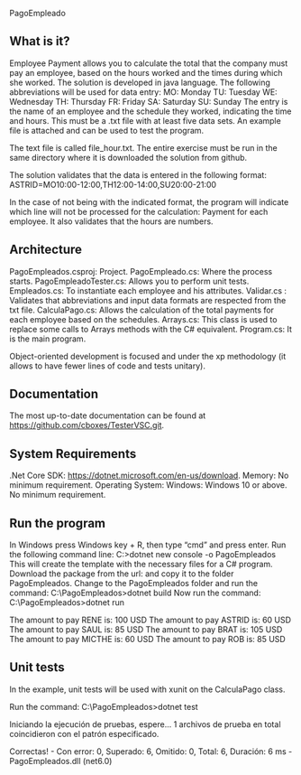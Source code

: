 PagoEmpleado

  What is it?
  -----------

  Employee Payment allows you to calculate the total that the company must pay an employee, based on the hours
  worked and the times during which she worked. The solution is developed in java language.
  The following abbreviations will be used for data entry:
  MO: Monday
  TU: Tuesday
  WE: Wednesday
  TH: Thursday
  FR: Friday
  SA: Saturday
  SU: Sunday
  The entry is the name of an employee and the schedule they worked, indicating the time and hours. This must be a
   .txt file with at least five data sets. An example file is attached and can be used to test the program.

  The text file is called file_hour.txt. The entire exercise must be run in the same directory where it is downloaded
  the solution from github.

  The solution validates that the data is entered in the following format:
  ASTRID=MO10:00-12:00,TH12:00-14:00,SU20:00-21:00

  In the case of not being with the indicated format, the program will indicate which line will not be processed for 
  the calculation:
    Payment for each employee.
    It also validates that the hours are numbers.

   Architecture
   ------------
   PagoEmpleados.csproj: Project.
   PagoEmpleado.cs: Where the process starts.
   PagoEmpleadoTester.cs: Allows you to perform unit tests.
   Empleados.cs: To instantiate each employee and his attributes.
   Validar.cs : Validates that abbreviations and input data formats are respected from the txt file.
   CalculaPago.cs: Allows the calculation of the total payments for each employee based on the schedules.
   Arrays.cs: This class is used to replace some calls to Arrays methods with the C# equivalent.
   Program.cs: It is the main program.
    

   Object-oriented development is focused and under the xp methodology (it allows to have fewer lines of code and tests
   unitary).

  Documentation
  -------------

  The most up-to-date documentation can be found at https://github.com/cboxes/TesterVSC.git.


  System Requirements
  -------------------

  .Net Core SDK:
    https://dotnet.microsoft.com/en-us/download.
  Memory:
    No minimum requirement.
  Operating System:
    Windows:
      Windows 10 or above.
      No minimum requirement.


   Run the program
   --------------------
   In Windows press Windows key + R, then type “cmd” and press enter.
   Run the following command line:
        C:>dotnet new console -o PagoEmpleados
   This will create the template with the necessary files for a C# program.
   Download the package from the url: and copy it to the folder PagoEmpleados.
   Change to the PagoEmpleados folder and run the command:
        C:\PagoEmpleados>dotnet build
   Now run the command: 
        C:\PagoEmpleados>dotnet run

   The amount to pay RENE is: 100 USD
   The amount to pay ASTRID is: 60 USD
   The amount to pay SAUL is: 85 USD
   The amount to pay BRAT is: 105 USD
   The amount to pay MICTHE is: 60 USD
   The amount to pay ROB is: 85 USD

   Unit tests
   -----------------
   In the example, unit tests will be used with xunit on the CalculaPago class.
  
   Run the command: C:\PagoEmpleados>dotnet test
  
   Iniciando la ejecución de pruebas, espere...
   1 archivos de prueba en total coincidieron con el patrón especificado.

   Correctas! - Con error:     0, Superado:     6, Omitido:     0, Total:     6, Duración: 6 ms - PagoEmpleados.dll (net6.0)
   
